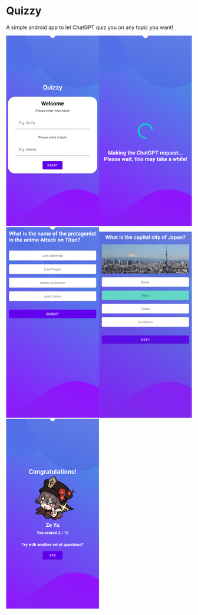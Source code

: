 # Quizzy

A simple android app to let ChatGPT quiz you on any topic you want!

<img src="./intro_image_1.png" style="display:inline; width:50%;" ><img src="./intro_image_2.png" style="display:inline; width:50%;" ><img src="./intro_image_3.png" style="display:inline; width:50%;" ><img src="./intro_image_4.png" style="display:inline; width:50%;" ><img src="./intro_image_5.png" style="display:inline; width:50%;" >
